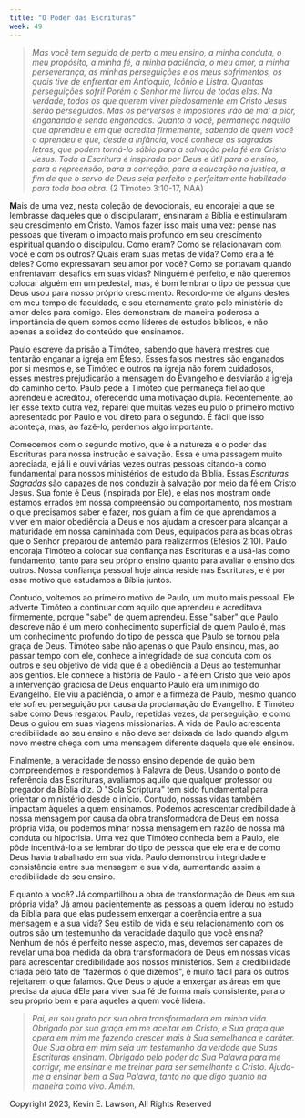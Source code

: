 ```yaml
---
title: "O Poder das Escrituras"
week: 49
---
```


> *Mas você tem seguido de perto o meu ensino, a minha conduta, o meu
> propósito, a minha fé, a minha paciência, o meu amor, a minha
> perseverança, as minhas perseguições e os meus sofrimentos, os quais
> tive de enfrentar em Antioquia, Icônio e Listra. Quantas perseguições
> sofri! Porém o Senhor me livrou de todas elas. Na verdade, todos os
> que querem viver piedosamente em Cristo Jesus serão perseguidos. Mas
> os perversos e impostores irão de mal a pior, enganando e sendo
> enganados. Quanto a você, permaneça naquilo que aprendeu e em que
> acredita firmemente, sabendo de quem você o aprendeu e que, desde a
> infância, você conhece as sagradas letras, que podem torná-lo sábio
> para a salvação pela fé em Cristo Jesus. Toda a Escritura é inspirada
> por Deus e útil para o ensino, para a repreensão, para a correção,
> para a educação na justiça, a fim de que o servo de Deus seja perfeito
> e perfeitamente habilitado para toda boa obra.* (2 Timóteo 3:10-17,
> NAA)

**M**ais de uma vez, nesta coleção de devocionais, eu encorajei a que se
lembrasse daqueles que o discipularam, ensinaram a Bíblia e estimularam
seu crescimento em Cristo. Vamos fazer isso mais uma vez: pense nas
pessoas que tiveram o impacto mais profundo em seu crescimento
espiritual quando o discipulou. Como eram? Como se relacionavam com você
e com os outros? Quais eram suas metas de vida? Como era a fé deles?
Como expressavam seu amor por você? Como se portavam quando enfrentavam
desafios em suas vidas? Ninguém é perfeito, e não queremos colocar
alguém em um pedestal, mas, é bom lembrar o tipo de pessoa que Deus usou
para nosso próprio crescimento. Recordo-me de alguns destes em meu tempo
de faculdade, e sou eternamente grato pelo ministério de amor deles para
comigo. Eles demonstram de maneira poderosa a importância de quem somos
como líderes de estudos bíblicos, e não apenas a solidez do conteúdo que
ensinamos.

Paulo escreve da prisão a Timóteo, sabendo que haverá mestres que
tentarão enganar a igreja em Éfeso. Esses falsos mestres são enganados
por si mesmos e, se Timóteo e outros na igreja não forem cuidadosos,
esses mestres prejudicarão a mensagem do Evangelho e desviarão a igreja
do caminho certo. Paulo pede a Timóteo que permaneça fiel ao que
aprendeu e acreditou, oferecendo uma motivação dupla. Recentemente, ao
ler esse texto outra vez, reparei que muitas vezes eu pulo o primeiro
motivo apresentado por Paulo e vou direto para o segundo. É fácil que
isso aconteça, mas, ao fazê-lo, perdemos algo importante.

Comecemos com o segundo motivo, que é a natureza e o poder das
Escrituras para nossa instrução e salvação. Essa é uma passagem muito
apreciada, e já li e ouvi várias vezes outras pessoas citando-a como
fundamental para nossos ministérios de estudo da Bíblia. Essas
*Escrituras Sagradas* são capazes de nos conduzir à salvação por meio da
fé em Cristo Jesus. Sua fonte é Deus (inspirada por Ele), e elas nos
mostram onde estamos errados em nossa compreensão ou comportamento, nos
mostram o que precisamos saber e fazer, nos guiam a fim de que
aprendamos a viver em maior obediência a Deus e nos ajudam a crescer
para alcançar a maturidade em nossa caminhada com Deus, equipados para
as boas obras que o Senhor preparou de antemão para realizarmos (Efésios
2:10). Paulo encoraja Timóteo a colocar sua confiança nas Escrituras e a
usá-las como fundamento, tanto para seu próprio ensino quanto para
avaliar o ensino dos outros. Nossa confiança pessoal hoje ainda reside
nas Escrituras, e é por esse motivo que estudamos a Bíblia juntos.

Contudo, voltemos ao primeiro motivo de Paulo, um muito mais pessoal.
Ele adverte Timóteo a continuar com aquilo que aprendeu e acreditava
firmemente, porque "sabe" de quem aprendeu. Esse "saber" que Paulo
descreve não é um mero conhecimento superficial de quem Paulo é, mas um
conhecimento profundo do tipo de pessoa que Paulo se tornou pela graça
de Deus. Timóteo sabe não apenas o que Paulo ensinou, mas, ao passar
tempo com ele, conhece a integridade de sua conduta com os outros e seu
objetivo de vida que é a obediência a Deus ao testemunhar aos gentios.
Ele conhece a história de Paulo - a fé em Cristo que veio após a
intervenção graciosa de Deus enquanto Paulo era um inimigo do Evangelho.
Ele viu a paciência, o amor e a firmeza de Paulo, mesmo quando ele
sofreu perseguição por causa da proclamação do Evangelho. E Timóteo sabe
como Deus resgatou Paulo, repetidas vezes, da perseguição, e como Deus o
guiou em suas viagens missionárias. A vida de Paulo acrescenta
credibilidade ao seu ensino e não deve ser deixada de lado quando algum
novo mestre chega com uma mensagem diferente daquela que ele ensinou.

Finalmente, a veracidade de nosso ensino depende de quão bem
compreendemos e respondemos à Palavra de Deus. Usando o ponto de
referência das Escrituras, avaliamos aquilo que qualquer professor ou
pregador da Bíblia diz. O "Sola Scriptura" tem sido fundamental para
orientar o ministério desde o início. Contudo, nossas vidas também
impactam àqueles a quem ensinamos. Podemos acrescentar credibilidade à
nossa mensagem por causa da obra transformadora de Deus em nossa própria
vida, ou podemos minar nossa mensagem em razão de nossa má conduta ou
hipocrisia. Uma vez que Timóteo conhecia bem a Paulo, ele pôde
incentivá-lo a se lembrar do tipo de pessoa que ele era e de como Deus
havia trabalhado em sua vida. Paulo demonstrou integridade e
consistência entre sua mensagem e sua vida, aumentando assim a
credibilidade de seu ensino.

E quanto a você? Já compartilhou a obra de transformação de Deus em sua
própria vida? Já amou pacientemente as pessoas a quem liderou no estudo
da Bíblia para que elas pudessem enxergar a coerência entre a sua
mensagem e a sua vida? Seu estilo de vida e seu relacionamento com os
outros são um testemunho da veracidade daquilo que você ensina? Nenhum
de nós é perfeito nesse aspecto, mas, devemos ser capazes de revelar uma
boa medida da obra transformadora de Deus em nossas vidas para
acrescentar credibilidade aos nossos ministérios. Sem a credibilidade
criada pelo fato de "fazermos o que dizemos", é muito fácil para os
outros rejeitarem o que falamos. Que Deus o ajude a enxergar as áreas em
que precisa da ajuda dEle para viver sua fé de forma mais consistente,
para o seu próprio bem e para aqueles a quem você lidera.

> *Pai, eu sou grato por sua obra transformadora em minha vida. Obrigado
> por sua graça em me aceitar em Cristo, e Sua graça que opera em mim me
> fazendo crescer mais à Sua semelhança e caráter. Que Sua obra em mim
> seja um testemunho da verdade que Suas Escrituras ensinam. Obrigado
> pelo poder da Sua Palavra para me corrigir, me ensinar e me treinar
> para ser semelhante a Cristo. Ajuda-me a ensinar bem a Sua Palavra,
> tanto no que digo quanto na maneira como vivo. Amém.*

Copyright 2023, Kevin E. Lawson, All Rights Reserved
